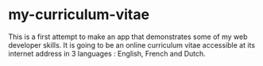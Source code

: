 # my-curriculum-vitae
 This is a first attempt to make an app that demonstrates some of my web developer skills. It is going to be an online curriculum vitae accessible at its internet address in 3 languages : English, French and Dutch.

